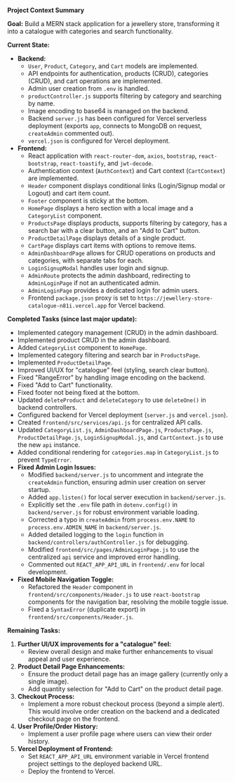 **Project Context Summary**

**Goal:** Build a MERN stack application for a jewellery store, transforming it into a catalogue with categories and search functionality.

**Current State:**

*   **Backend:**
    *   `User`, `Product`, `Category`, and `Cart` models are implemented.
    *   API endpoints for authentication, products (CRUD), categories (CRUD), and cart operations are implemented.
    *   Admin user creation from `.env` is handled.
    *   `productController.js` supports filtering by category and searching by name.
    *   Image encoding to base64 is managed on the backend.
    *   Backend `server.js` has been configured for Vercel serverless deployment (exports `app`, connects to MongoDB on request, `createAdmin` commented out).
    *   `vercel.json` is configured for Vercel deployment.
*   **Frontend:**
    *   React application with `react-router-dom`, `axios`, `bootstrap`, `react-bootstrap`, `react-toastify`, and `jwt-decode`.
    *   Authentication context (`AuthContext`) and Cart context (`CartContext`) are implemented.
    *   `Header` component displays conditional links (Login/Signup modal or Logout) and cart item count.
    *   `Footer` component is sticky at the bottom.
    *   `HomePage` displays a hero section with a local image and a `CategoryList` component.
    *   `ProductsPage` displays products, supports filtering by category, has a search bar with a clear button, and an "Add to Cart" button.
    *   `ProductDetailPage` displays details of a single product.
    *   `CartPage` displays cart items with options to remove items.
    *   `AdminDashboardPage` allows for CRUD operations on products and categories, with separate tabs for each.
    *   `LoginSignupModal` handles user login and signup.
    *   `AdminRoute` protects the admin dashboard, redirecting to `AdminLoginPage` if not an authenticated admin.
    *   `AdminLoginPage` provides a dedicated login for admin users.
    *   Frontend `package.json` proxy is set to `https://jewellery-store-catalogue-n81i.vercel.app` for Vercel backend.

**Completed Tasks (since last major update):**

*   Implemented category management (CRUD) in the admin dashboard.
*   Implemented product CRUD in the admin dashboard.
*   Added `CategoryList` component to `HomePage`.
*   Implemented category filtering and search bar in `ProductsPage`.
*   Implemented `ProductDetailPage`.
*   Improved UI/UX for "catalogue" feel (styling, search clear button).
*   Fixed "RangeError" by handling image encoding on the backend.
*   Fixed "Add to Cart" functionality.
*   Fixed footer not being fixed at the bottom.
*   Updated `deleteProduct` and `deleteCategory` to use `deleteOne()` in backend controllers.
*   Configured backend for Vercel deployment (`server.js` and `vercel.json`).
*   Created `frontend/src/services/api.js` for centralized API calls.
*   Updated `CategoryList.js`, `AdminDashboardPage.js`, `ProductsPage.js`, `ProductDetailPage.js`, `LoginSignupModal.js`, and `CartContext.js` to use the new `api` instance.
*   Added conditional rendering for `categories.map` in `CategoryList.js` to prevent `TypeError`.
*   **Fixed Admin Login Issues:**
    *   Modified `backend/server.js` to uncomment and integrate the `createAdmin` function, ensuring admin user creation on server startup.
    *   Added `app.listen()` for local server execution in `backend/server.js`.
    *   Explicitly set the `.env` file path in `dotenv.config()` in `backend/server.js` for robust environment variable loading.
    *   Corrected a typo in `createAdmin` from `process.env.NAME` to `process.env.ADMIN_NAME` in `backend/server.js`.
    *   Added detailed logging to the `login` function in `backend/controllers/authController.js` for debugging.
    *   Modified `frontend/src/pages/AdminLoginPage.js` to use the centralized `api` service and improved error handling.
    *   Commented out `REACT_APP_API_URL` in `frontend/.env` for local development.
*   **Fixed Mobile Navigation Toggle:**
    *   Refactored the `Header` component in `frontend/src/components/Header.js` to use `react-bootstrap` components for the navigation bar, resolving the mobile toggle issue.
    *   Fixed a `SyntaxError` (duplicate export) in `frontend/src/components/Header.js`.

**Remaining Tasks:**

1.  **Further UI/UX improvements for a "catalogue" feel:**
    *   Review overall design and make further enhancements to visual appeal and user experience.
2.  **Product Detail Page Enhancements:**
    *   Ensure the product detail page has an image gallery (currently only a single image).
    *   Add quantity selection for "Add to Cart" on the product detail page.
3.  **Checkout Process:**
    *   Implement a more robust checkout process (beyond a simple alert). This would involve order creation on the backend and a dedicated checkout page on the frontend.
4.  **User Profile/Order History:**
    *   Implement a user profile page where users can view their order history.
5.  **Vercel Deployment of Frontend:**
    *   Set `REACT_APP_API_URL` environment variable in Vercel frontend project settings to the deployed backend URL.
    *   Deploy the frontend to Vercel.